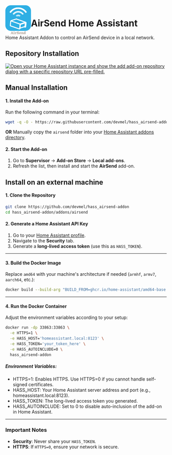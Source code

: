 <img align="left" width="80" src="https://raw.githubusercontent.com/devmel/hass_airsend-addon/master/icons/icon.png" alt="App icon">

# AirSend Home Assistant

Home Assistant Addon to control an AirSend device in a local network.

## Repository Installation

[![Open your Home Assistant instance and show the add add-on repository dialog with a specific repository URL pre-filled.](https://my.home-assistant.io/badges/supervisor_add_addon_repository.svg)](https://my.home-assistant.io/redirect/supervisor_add_addon_repository/?repository_url=https%3A%2F%2Fgithub.com%2Fdevmel%2Fhass_airsend-addon)


## Manual Installation

#### 1. Install the Add-on
Run the following command in your terminal:
```bash
wget -q -O - https://raw.githubusercontent.com/devmel/hass_airsend-addon/master/install   bash -
```
**OR**
Manually copy the `airsend` folder into your [Home Assistant addons directory](https://developers.home-assistant.io/docs/creating_integration_file_structure/#where-home-assistant-looks-for-integrations).

#### 2. Start the Add-on
1. Go to **Supervisor** → **Add-on Store** → **Local add-ons**.
2. Refresh the list, then install and start the **AirSend** add-on.


## Install on an external machine
#### 1. Clone the Repository
```bash
git clone https://github.com/devmel/hass_airsend-addon
cd hass_airsend-addon/addons/airsend
```

#### 2. Generate a Home Assistant API Key
1. Go to your [Home Assistant profile](https://my.home-assistant.io/redirect/profile/).
2. Navigate to the **Security** tab.
3. Generate a **long-lived access token** (use this as `HASS_TOKEN`).

---

#### 3. Build the Docker Image
Replace `amd64` with your machine's architecture if needed (`armhf`, `armv7`, `aarch64`, etc.):
```bash
docker build --build-arg "BUILD_FROM=ghcr.io/home-assistant/amd64-base:3.22" -t hass_airsend-addon .
```

---

#### 4. Run the Docker Container
Adjust the environment variables according to your setup:
```bash
docker run -dp 33863:33863 \
  -e HTTPS=1 \
  -e HASS_HOST='homeassistant.local:8123' \
  -e HASS_TOKEN='your_token_here' \
  -e HASS_AUTOINCLUDE=0 \
  hass_airsend-addon
```

##### Environment Variables:
- HTTPS=1: Enables HTTPS. Use HTTPS=0 if you cannot handle self-signed certificates.
- HASS_HOST: Your Home Assistant server address and port (e.g., homeassistant.local:8123).
- HASS_TOKEN: The long-lived access token you generated.
- HASS_AUTOINCLUDE: Set to 0 to disable auto-inclusion of the add-on in Home Assistant.

---

### Important Notes
- **Security**: Never share your `HASS_TOKEN`.
- **HTTPS**: If `HTTPS=0`, ensure your network is secure.
